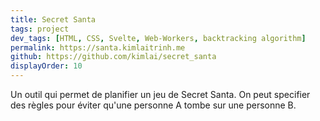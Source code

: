 ```yaml
---
title: Secret Santa
tags: project
dev_tags: [HTML, CSS, Svelte, Web-Workers, backtracking algorithm]
permalink: https://santa.kimlaitrinh.me
github: https://github.com/kimlai/secret_santa
displayOrder: 10
---
```


Un outil qui permet de planifier un jeu de Secret Santa. On peut specifier des
règles pour éviter qu'une personne A tombe sur une personne B.
